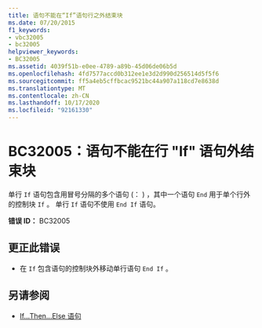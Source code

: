 ```yaml
---
title: 语句不能在“If”语句行之外结束块
ms.date: 07/20/2015
f1_keywords:
- vbc32005
- bc32005
helpviewer_keywords:
- BC32005
ms.assetid: 4039f51b-e0ee-4789-a89b-45d06de06b5d
ms.openlocfilehash: 4fd7577accd0b312ee1e3d2d990d256514d5f5f6
ms.sourcegitcommit: ff5a4eb5cffbcac9521bc44a907a118cd7e8638d
ms.translationtype: MT
ms.contentlocale: zh-CN
ms.lasthandoff: 10/17/2020
ms.locfileid: "92161330"
---
```

# <a name="bc32005-statement-cannot-end-a-block-outside-of-a-line-if-statement"></a>BC32005：语句不能在行 "If" 语句外结束块

单行 `If` 语句包含用冒号分隔的多个语句 (： ) ，其中一个语句 `End` 用于单个行外的控制块 `If` 。 单行 `If` 语句不使用 `End If` 语句。

 **错误 ID：** BC32005

## <a name="to-correct-this-error"></a>更正此错误

- 在 `If` 包含语句的控制块外移动单行语句 `End If` 。

## <a name="see-also"></a>另请参阅

- [If...Then...Else 语句](../statements/if-then-else-statement.md)
